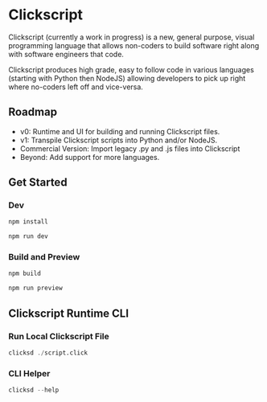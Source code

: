 # Clickscript

Clickscript (currently a work in progress) is a new, general purpose, visual programming language that allows non-coders to build software right along with software engineers that code.

Clickscript produces high grade, easy to follow code in various languages (starting with Python then NodeJS) allowing developers to pick up right where no-coders left off and vice-versa.

## Roadmap
- v0: Runtime and UI for building and running Clickscript files.
- v1: Transpile Clickscript scripts into Python and/or NodeJS.
- Commercial Version: Import legacy .py and .js files into Clickscript
- Beyond: Add support for more languages.

## Get Started

### Dev
```bash
npm install

npm run dev
```

### Build and Preview
```bash
npm build

npm run preview
```

## Clickscript Runtime CLI

### Run Local Clickscript File
```julia
clicksd ./script.click
```

### CLI Helper
```julia
clicksd --help
```